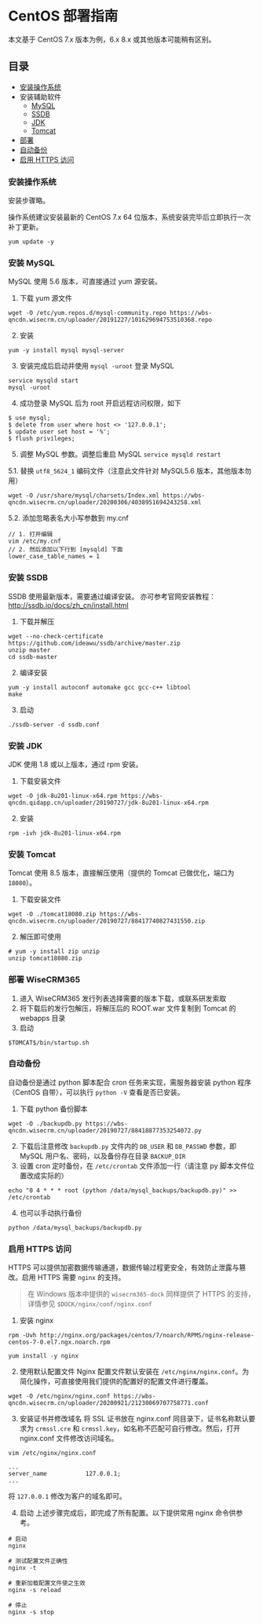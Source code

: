 # CentOS 部署指南
本文基于 CentOS 7.x 版本为例，6.x 8.x 或其他版本可能稍有区别。

## 目录
* [安装操作系统](#安装操作系统)
* 安装辅助软件
  * [MySQL](#安装-mysql)
  * [SSDB](#安装-ssdb)
  * [JDK](#安装-jdk)
  * [Tomcat](#安装-tomcat)
* [部署](#部署-wisecrm365)
* [自动备份](#自动备份)
* [启用 HTTPS 访问](启用-HTTPS-访问)
  
### 安装操作系统
安装步骤略。

操作系统建议安装最新的 CentOS 7.x 64 位版本，系统安装完毕后立即执行一次补丁更新。
```
yum update -y
```

### 安装 MySQL
MySQL 使用 5.6 版本，可直接通过 yum 源安装。

1. 下载 yum 源文件
```
wget -O /etc/yum.repos.d/mysql-community.repo https://wbs-qncdn.wisecrm.cn/uploader/20191227/101629694753510368.repo
```
2. 安装
```
yum -y install mysql mysql-server
```
3. 安装完成后启动并使用 `mysql -uroot` 登录 MySQL
```
service mysqld start
mysql -uroot
```
4. 成功登录 MySQL 后为 root 开启远程访问权限，如下
```
$ use mysql;
$ delete from user where host <> '127.0.0.1';
$ update user set host = '%';
$ flush privileges;
```

5. 调整 MySQL 参数。调整后重启 MySQL `service mysqld restart`

  5.1. 替换 `utf8_5624_1` 编码文件（注意此文件针对 MySQL5.6 版本，其他版本勿用）
  ```
  wget -O /usr/share/mysql/charsets/Index.xml https://wbs-qncdn.wisecrm.cn/uploader/20200306/4038951694243258.xml
  ```
  
  5.2. 添加忽略表名大小写参数到 my.cnf
  ```
  // 1. 打开编辑
  vim /etc/my.cnf
  // 2. 然后添加以下行到 [mysqld] 下面
  lower_case_table_names = 1
  ```

### 安装 SSDB
SSDB 使用最新版本，需要通过编译安装。
亦可参考官网安装教程：http://ssdb.io/docs/zh_cn/install.html

1. 下载并解压
```
wget --no-check-certificate https://github.com/ideawu/ssdb/archive/master.zip
unzip master
cd ssdb-master
```
2. 编译安装
```
yum -y install autoconf automake gcc gcc-c++ libtool
make 
```
3. 启动
```
./ssdb-server -d ssdb.conf
```

### 安装 JDK
JDK 使用 1.8 或以上版本，通过 rpm 安装。
1. 下载安装文件
```
wget -O jdk-8u201-linux-x64.rpm https://wbs-qncdn.qidapp.cn/uploader/20190727/jdk-8u201-linux-x64.rpm
```
2. 安装
```
rpm -ivh jdk-8u201-linux-x64.rpm
```

### 安装 Tomcat
Tomcat 使用 8.5 版本，直接解压使用（提供的 Tomcat 已做优化，端口为 `18080`）。
1. 下载安装文件
```
wget -O ./tomcat18080.zip https://wbs-qncdn.wisecrm.cn/uploader/20190727/88417740827431550.zip
```
2. 解压即可使用
```
# yum -y install zip unzip
unzip tomcat18080.zip 
```


### 部署 WiseCRM365
1. 进入 WiseCRM365 发行列表选择需要的版本下载，或联系研发索取
2. 将下载后的发行包解压，将解压后的 ROOT.war 文件复制到 Tomcat 的 webapps 目录
3. 启动
```
$TOMCAT$/bin/startup.sh
```


### 自动备份
自动备份是通过 python 脚本配合 cron 任务来实现，需服务器安装 python 程序（CentOS 自带），可以执行 `python -V` 查看是否已安装。
1. 下载 python 备份脚本
```
wget -O ./backupdb.py https://wbs-qncdn.wisecrm.cn/uploader/20190727/88418877353254072.py
```
2. 下载后注意修改 `backupdb.py` 文件内的 `DB_USER` 和 `DB_PASSWD` 参数，即 MySQL 用户名、密码，以及备份存在目录 `BACKUP_DIR`
3. 设置 cron 定时备份，在 `/etc/crontab` 文件添加一行（请注意 py 脚本文件位置改成实际的）
```
echo "0 4 * * * root (python /data/mysql_backups/backupdb.py)" >> /etc/crontab
```
4. 也可以手动执行备份
```
python /data/mysql_backups/backupdb.py
```


### 启用 HTTPS 访问

HTTPS 可以提供加密数据传输通道，数据传输过程更安全，有效防止泄露与篡改。启用 HTTPS 需要 `nginx` 的支持。

> 在 Windows 版本中提供的 `wisecrm365-dock` 同样提供了 HTTPS 的支持，详情参见 `$DOCK/nginx/conf/nginx.conf`

1. 安装 nginx
```
rpm -Uvh http://nginx.org/packages/centos/7/noarch/RPMS/nginx-release-centos-7-0.el7.ngx.noarch.rpm
```
```
yum install -y nginx
```

2. 使用默认配置文件
Nginx 配置文件默认安装在 `/etc/nginx/nginx.conf`。为简化操作，可直接使用我们提供的配置好的配置文件进行覆盖。
```
wget -O /etc/nginx/nginx.conf https://wbs-qncdn.wisecrm.cn/uploader/20200921/21230069707758771.conf
```

3. 安装证书并修改域名
将 SSL 证书放在 nginx.conf 同目录下，证书名称默认要求为 `crmssl.cre` 和 `crmssl.key`，如名称不匹配可自行修改。然后，打开 nginx.conf 文件修改访问域名。
```
vim /etc/nginx/nginx.conf

...
server_name           127.0.0.1;
...
```
将 `127.0.0.1` 修改为客户的域名即可。

4. 启动
上述步骤完成后，即完成了所有配置。以下提供常用 nginx 命令供参考。
```
# 启动
nginx

# 测试配置文件正确性
nginx -t

# 重新加载配置文件使之生效
nginx -s reload

# 停止
nginx -s stop
```
